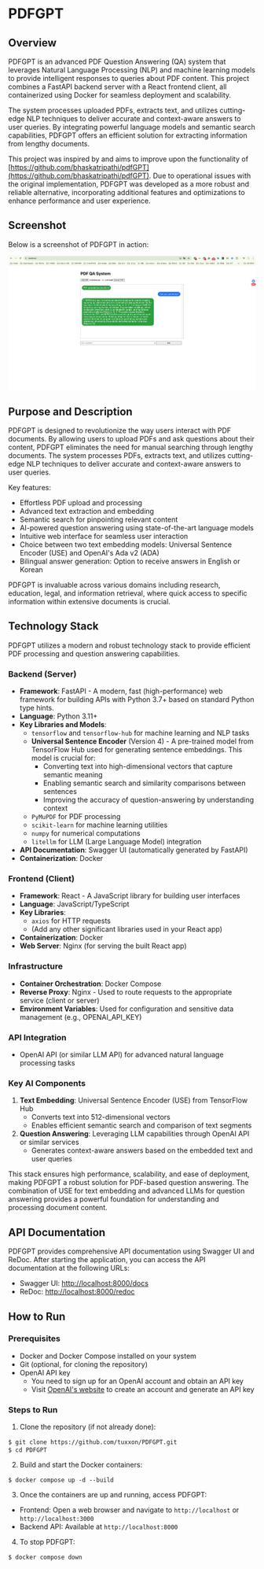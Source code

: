 # PDFGPT

## Overview

PDFGPT is an advanced PDF Question Answering (QA) system that leverages Natural Language Processing (NLP) and machine learning models to provide intelligent responses to queries about PDF content. This project combines a FastAPI backend server with a React frontend client, all containerized using Docker for seamless deployment and scalability.

The system processes uploaded PDFs, extracts text, and utilizes cutting-edge NLP techniques to deliver accurate and context-aware answers to user queries. By integrating powerful language models and semantic search capabilities, PDFGPT offers an efficient solution for extracting information from lengthy documents.

This project was inspired by and aims to improve upon the functionality of [https://github.com/bhaskatripathi/pdfGPT](https://github.com/bhaskatripathi/pdfGPT). Due to operational issues with the original implementation, PDFGPT was developed as a more robust and reliable alternative, incorporating additional features and optimizations to enhance performance and user experience.

## Screenshot

Below is a screenshot of PDFGPT in action:

![PDFGPT Screenshot](./screenshot/screenshot1.png)

## Purpose and Description

PDFGPT is designed to revolutionize the way users interact with PDF documents. By allowing users to upload PDFs and ask questions about their content, PDFGPT eliminates the need for manual searching through lengthy documents. The system processes PDFs, extracts text, and utilizes cutting-edge NLP techniques to deliver accurate and context-aware answers to user queries.

Key features:
- Effortless PDF upload and processing
- Advanced text extraction and embedding
- Semantic search for pinpointing relevant content
- AI-powered question answering using state-of-the-art language models
- Intuitive web interface for seamless user interaction
- Choice between two text embedding models: Universal Sentence Encoder (USE) and OpenAI's Ada v2 (ADA)
- Bilingual answer generation: Option to receive answers in English or Korean

PDFGPT is invaluable across various domains including research, education, legal, and information retrieval, where quick access to specific information within extensive documents is crucial.

## Technology Stack

PDFGPT utilizes a modern and robust technology stack to provide efficient PDF processing and question answering capabilities.

### Backend (Server)
- **Framework**: FastAPI - A modern, fast (high-performance) web framework for building APIs with Python 3.7+ based on standard Python type hints.
- **Language**: Python 3.11+
- **Key Libraries and Models**:
  - `tensorflow` and `tensorflow-hub` for machine learning and NLP tasks
  - **Universal Sentence Encoder** (Version 4) - A pre-trained model from TensorFlow Hub used for generating sentence embeddings. This model is crucial for:
    - Converting text into high-dimensional vectors that capture semantic meaning
    - Enabling semantic search and similarity comparisons between sentences
    - Improving the accuracy of question-answering by understanding context
  - `PyMuPDF` for PDF processing
  - `scikit-learn` for machine learning utilities
  - `numpy` for numerical computations
  - `litellm` for LLM (Large Language Model) integration
- **API Documentation**: Swagger UI (automatically generated by FastAPI)
- **Containerization**: Docker

### Frontend (Client)
- **Framework**: React - A JavaScript library for building user interfaces
- **Language**: JavaScript/TypeScript
- **Key Libraries**:
  - `axios` for HTTP requests
  - (Add any other significant libraries used in your React app)
- **Containerization**: Docker
- **Web Server**: Nginx (for serving the built React app)

### Infrastructure
- **Container Orchestration**: Docker Compose
- **Reverse Proxy**: Nginx - Used to route requests to the appropriate service (client or server)
- **Environment Variables**: Used for configuration and sensitive data management (e.g., OPENAI_API_KEY)

### API Integration
- OpenAI API (or similar LLM API) for advanced natural language processing tasks

### Key AI Components
1. **Text Embedding**: Universal Sentence Encoder (USE) from TensorFlow Hub
   - Converts text into 512-dimensional vectors
   - Enables efficient semantic search and comparison of text segments
2. **Question Answering**: Leveraging LLM capabilities through OpenAI API or similar services
   - Generates context-aware answers based on the embedded text and user queries

This stack ensures high performance, scalability, and ease of deployment, making PDFGPT a robust solution for PDF-based question answering. The combination of USE for text embedding and advanced LLMs for question answering provides a powerful foundation for understanding and processing document content.

## API Documentation

PDFGPT provides comprehensive API documentation using Swagger UI and ReDoc. After starting the application, you can access the API documentation at the following URLs:

- Swagger UI: [http://localhost:8000/docs](http://localhost:8000/docs)
- ReDoc: [http://localhost:8000/redoc](http://localhost:8000/redoc)


## How to Run

### Prerequisites

- Docker and Docker Compose installed on your system
- Git (optional, for cloning the repository)
- OpenAI API key
  - You need to sign up for an OpenAI account and obtain an API key
  - Visit [OpenAI's website](https://openai.com/) to create an account and generate an API key


### Steps to Run

1. Clone the repository (if not already done):
```
$ git clone https://github.com/tuxxon/PDFGPT.git
$ cd PDFGPT
```

2. Build and start the Docker containers:
```
$ docker compose up -d --build
```

3. Once the containers are up and running, access PDFGPT:
- Frontend: Open a web browser and navigate to `http://localhost` or `http://localhost:3000` 
- Backend API: Available at `http://localhost:8000`

4. To stop PDFGPT:
```
$ docker compose down
```
